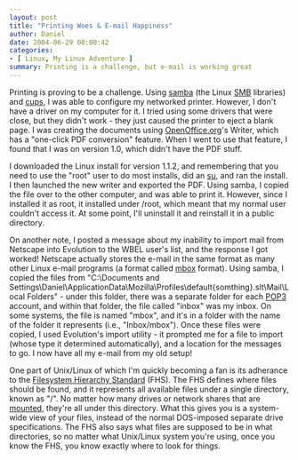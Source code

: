 ```yaml
---
layout: post
title: "Printing Woes & E-mail Happiness"
author: Daniel
date: 2004-06-29 00:00:42
categories:
- [ Linux, My Linux Adventure ]
summary: Printing is a challenge, but e-mail is working great
---
```


Printing is proving to be a challenge. Using [samba][] (the Linux [SMB][] libraries) and [cups][], I was able to configure my networked printer. However, I don't have a driver on my computer for it. I tried using some drivers that were close, but they didn't work - they just caused the printer to eject a blank page. I was creating the documents using [OpenOffice.org][]'s Writer, which has a "one-click PDF conversion" feature. When I went to use that feature, I found that I was on version 1.0, which didn't have the PDF stuff.

I downloaded the Linux install for version 1.1.2, and remembering that you need to use the "root" user to do most installs, did an [su][], and ran the install. I then launched the new writer and exported the PDF. Using samba, I copied the file over to the other computer, and was able to print it. However, since I installed it as root, it installed under /root, which meant that my normal user couldn't access it. At some point, I'll uninstall it and reinstall it in a public directory.

On another note, I posted a message about my inability to import mail from Netscape into Evolution to the WBEL user's list, and the response I got worked! Netscape actually stores the e-mail in the same format as many other Linux e-mail programs (a format called [mbox][] format). Using samba, I copied the files from "C:\Documents and Settings\Daniel\ApplicationData\Mozilla\Profiles\default\{somthing}.slt\Mail\Local Folders" - under this folder, there was a separate folder for each [POP3][] account, and within that folder, the file called "inbox" was my inbox. On some systems, the file is named "mbox", and it's in a folder with the name of the folder it represents (i.e., "Inbox/mbox"). Once these files were copied, I used Evolution's import utility - it prompted me for a file to import (whose type it determined automatically), and a location for the messages to go. I now have all my e-mail from my old setup!

One part of Unix/Linux of which I'm quickly becoming a fan is its adherance to the [Filesystem Hierarchy Standard][fhs] (FHS). The FHS defines where files should be found, and it represents all available files under a single directory, known as "/". No matter how many drives or network shares that are [mounted][], they're all under this directory. What this gives you is a system-wide view of your files, instead of the normal DOS-imposed separate drive specifications. The FHS also says what files are supposed to be in what directories, so no matter what Unix/Linux system you're using, once you know the FHS, you know exactly where to look for things.


[samba]:          //us1.samba.org/samba/samba.html
[SMB]:            //www.computerhope.com/jargon/s/smb.htm
[cups]:           //www.cups.org
[OpenOffice.org]: //www.openoffice.org
[su]:             //hegel.ittc.ukans.edu/topics/linux/man-pages/man1/su.1.html
[mbox]:           //email.about.com/cs/standards/a/mbox_format.htm
[POP3]:           //www.computerhope.com/jargon/p/pop.htm
[fhs]:            //www.pathname.com/fhs/
[mounted]:        //www.computerhope.com/jargon/m/mount.htm
